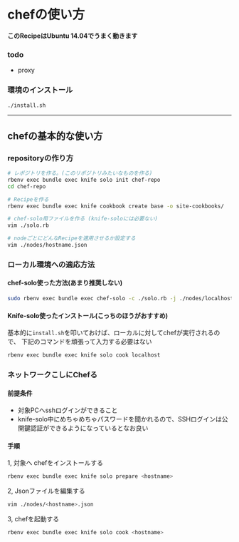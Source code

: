 chefの使い方
=======================

**このRecipeはUbuntu 14.04でうまく動きます**

### todo
- proxy

### 環境のインストール

```bash
./install.sh
```

---

## chefの基本的な使い方

### repositoryの作り方

```bash
# レポジトリを作る。(このリポジトリみたいなものを作る)
rbenv exec bundle exec knife solo init chef-repo
cd chef-repo

# Recipeを作る
rbenv exec bundle exec knife cookbook create base -o site-cookbooks/

# chef-solo用ファイルを作る (knife-soloには必要ない)
vim ./solo.rb

# nodeごとにどんなRecipeを適用させるか設定する
vim ./nodes/hostname.json
```

### ローカル環境への適応方法

#### chef-solo使った方法(あまり推奨しない)

``` bash
sudo rbenv exec bundle exec chef-solo -c ./solo.rb -j ./nodes/localhost.json
```

#### Knife-solo使ったインストール(こっちのほうがおすすめ)
基本的に`install.sh`を叩いておけば、ローカルに対してchefが実行されるので、
下記のコマンドを頑張って入力する必要はない

```bash
rbenv exec bundle exec knife solo cook localhost
```

### ネットワークこしにChefる
#### 前提条件

- 対象PCへsshログインができること
- knife-solo中にめちゃめちゃパスワードを聞かれるので、SSHログインは公開鍵認証ができるようになっているとなお良い

#### 手順

1, 対象へ chefをインストールする

```bash
rbenv exec bundle exec knife solo prepare <hostname>
```

2, Jsonファイルを編集する

```bash
vim ./nodes/<hostname>.json
```

3, chefを起動する

```bash
rbenv exec bundle exec knife solo cook <hostname>
```
